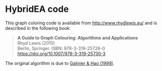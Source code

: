 # HybridEA code

This graph coloring code is available from http://www.rhydlewis.eu/ and is described in the following book:

> **A Guide to Graph Colouring: Algorithms and Applications**<br>
> Rhyd Lewis (2015)<br>
> Berlin, Springer. ISBN: 978-3-319-25728-0 <br>
> https://doi.org/10.1007/978-3-319-25730-3

The original algorithm is due to [Galinier & Hao (1999)](https://doi.org/10.1023/A:1009823419804).
